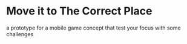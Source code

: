 # Move it to The Correct Place
 a prototype for a mobile game concept that test your focus with some challenges
